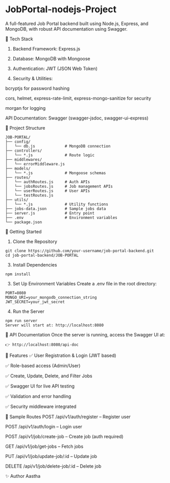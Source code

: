 # JobPortal-nodejs-Project
A full-featured Job Portal backend built using Node.js, Express, and MongoDB, with robust API documentation using Swagger.

🔧 Tech Stack
1) Backend Framework: Express.js

2) Database: MongoDB with Mongoose

3) Authentication: JWT (JSON Web Token)

4) Security & Utilities:

 bcryptjs for password hashing

 cors, helmet, express-rate-limit, express-mongo-sanitize for security

 morgan for logging

API Documentation: Swagger (swagger-jsdoc, swagger-ui-express)

📁 Project Structure
```
JOB-PORTAL/
├── config/
│   └── db.js             # MongoDB connection
├── controllers/
│   └── *.js              # Route logic
├── middlewares/
│   └── errorMiddleware.js
├── models/
│   └── *.js              # Mongoose schemas
├── routes/
│   └── authRoutes.js     # Auth APIs
│   └── jobsRoutes.js     # Job management APIs
│   └── userRoutes.js     # User APIs
│   └── testRoutes.js
├── utils/
│   └── *.js              # Utility functions
├── jobs-data.json        # Sample jobs data
├── server.js             # Entry point
├── .env                  # Environment variables
└── package.json
```
🚀 Getting Started
1. Clone the Repository
```
git clone https://github.com/your-username/job-portal-backend.git
cd job-portal-backend/JOB-PORTAL
```
3. Install Dependencies
```
npm install
```
3. Set Up Environment Variables
Create a .env file in the root directory:
```
PORT=8080
MONGO_URI=your_mongodb_connection_string
JWT_SECRET=your_jwt_secret
```
4. Run the Server
```
npm run server
Server will start at: http://localhost:8080
```

📘 API Documentation
Once the server is running, access the Swagger UI at:
```
👉 http://localhost:8080/api-doc
```
🔐 Features
✅ User Registration & Login (JWT based)

✅ Role-based access (Admin/User)

✅ Create, Update, Delete, and Filter Jobs

✅ Swagger UI for live API testing

✅ Validation and error handling

✅ Security middleware integrated


🧪 Sample Routes
POST /api/v1/auth/register – Register user

POST /api/v1/auth/login – Login user

POST /api/v1/job/create-job – Create job (auth required)

GET /api/v1/job/get-jobs – Fetch jobs

PUT /api/v1/job/update-job/:id – Update job

DELETE /api/v1/job/delete-job/:id – Delete job


✨ Author
Aastha 
